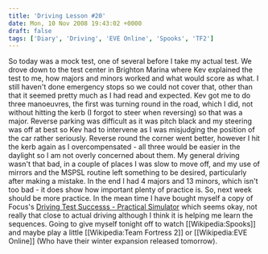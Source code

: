 ```yaml
---
title: 'Driving Lesson #20'
date: Mon, 10 Nov 2008 19:43:02 +0000
draft: false
tags: ['Diary', 'Driving', 'EVE Online', 'Spooks', 'TF2']
---
```


So today was a mock test, one of several before I take my actual test. We drove down to the test center in Brighton Marina where Kev explained the test to me, how majors and minors worked and what would score as what. I still haven't done emergency stops so we could not cover that, other than that it seemed pretty much as I had read and expected. Kev got me to do three manoeuvres, the first was turning round in the road, which I did, not without hitting the kerb (I forgot to steer when reversing) so that was a major. Reverse parking was difficult as it was pitch black and my steering was off at best so Kev had to intervene as I was misjudging the position of the car rather seriously. Reverse round the corner went better, however I hit the kerb again as I overcompensated - all three would be easier in the daylight so I am not overly concerned about them. My general driving wasn't that bad, in a couple of places I was slow to move off, and my use of mirrors and the MSPSL routine left something to be desired, particularly after making a mistake. In the end I had 4 majors and 13 minors, which isn't too bad - it does show how important plenty of practice is. So, next week should be more practice. In the mean time I have bought myself a copy of Focus's [Driving Test Successs - Practical Simulator](http://www.amazon.co.uk/Driving-Test-Success-Practical-Simulator/dp/B000V5IC2M) which seems okay, not really that close to actual driving although I think it is helping me learn the sequences. Going to give myself tonight off to watch \[\[Wikipedia:Spooks\]\] and maybe play a little \[\[Wikipedia:Team Fortress 2\]\] or \[\[Wikipedia:EVE Online\]\] (Who have their winter expansion released tomorrow).